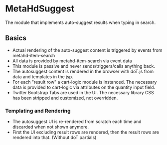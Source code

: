 # MetaHdSuggest

The module that implements auto-suggest results when typing in search.

## Basics

- Actual rendering of the auto-suggest content is triggered by events from metahd-item-search
- All data is provided by metahd-item-search via event data
- This module is passive and never sends/triggers/calls anything back.
- The autosuggest content is rendered in the browser with doT.js from data and templates in the jsp.
- For each "result row" a cart-logic module is instanced. The necessary data is provided to cart-logic via attributes
  on the quantity input field.
- Twitter Bootstrap Tabs are used in the UI. The necessary library CSS has been stripped and customized, not overridden.

### Templating and Rendering

- The autosuggest UI is re-rendered from scratch each time and discarded when not shown anymore.
- First the UI excluding result rows are rendered, then the result rows are rendered into that. (Without doT partials)